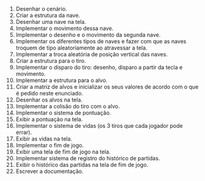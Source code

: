 1. Desenhar o cenário.
2. Criar a estrutura da nave.
3. Desenhar uma nave na tela.
4. Implementar o movimento dessa nave.
5. Implementar o desenho e o movimento da segunda nave.
6. Implementar os diferentes tipos de naves e fazer com que as naves troquem de tipo aleatoriamente ao
atravessar a tela.
7. Implementar a troca aleatória de posição vertical das naves.
8. Criar a estrutura para o tiro.
9. Implementar o disparo do tiro: desenho, disparo a partir da tecla e movimento.
10. Implementar a estrutura para o alvo.
11. Criar a matriz de alvos e inicializar os seus valores de acordo com o que é pedido neste enunciado.
12. Desenhar os alvos na tela.
13. Implementar a colisão do tiro com o alvo.
14. Implementar o sistema de pontuação.
15. Exibir a pontuação na tela.
16. Implementar o sistema de vidas (os 3 tiros que cada jogador pode errar).
17. Exibir as vidas na tela.
18. Implementar o fim de jogo.
19. Exibir uma tela de fim de jogo na tela.
20. Implementar sistema de registro do histórico de partidas.
21. Exibir o histórico das partidas na tela de fim de jogo.
22. Escrever a documentação.